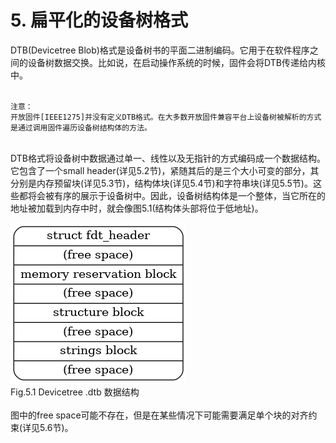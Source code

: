 # 5. 扁平化的设备树格式
DTB(Devicetree Blob)格式是设备树书的平面二进制编码。它用于在软件程序之间的设备树数据交换。比如说，在启动操作系统的时候，固件会将DTB传递给内核中。   
&nbsp;
```
注意：
开放固件[IEEE1275]并没有定义DTB格式。在大多数开放固件兼容平台上设备树被解析的方式是通过调用固件遍历设备树结构体的方法。
```  
<br/>
DTB格式将设备树中数据通过单一、线性以及无指针的方式编码成一个数据结构。它包含了一个small header(详见5.2节)，紧随其后的是三个大小可变的部分，其分别是内存预留块(详见5.3节)，结构体块(详见5.4节)和字符串块(详见5.5节)。这些都将会被有序的展示于设备树中。因此，设备树结构体是一个整体，当它所在的地址被加载到内存中时，就会像图5.1(结构体头部将位于低地址)。  

![](/images/Fig.5.1_Devicetree.dtb_structure.png)  
Fig.5.1 Devicetree .dtb 数据结构    
<br/>
图中的free space可能不存在，但是在某些情况下可能需要满足单个块的对齐约束(详见5.6节)。